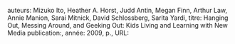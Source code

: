 auteurs: Mizuko Ito, Heather A. Horst, Judd Antin, Megan Finn, Arthur Law, Annie Manion, Sarai Mitnick, David Schlossberg, Sarita Yardi, 
titre: Hanging Out, Messing Around, and Geeking Out: Kids Living and Learning with New Media
publication:, 
année: 2009, 
p.,
URL: 

